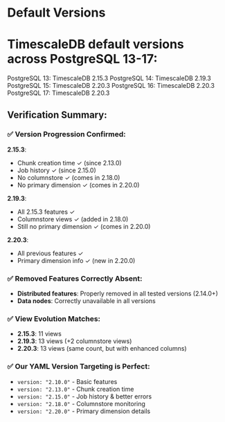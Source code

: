 # Default Versions

TimescaleDB default versions across PostgreSQL 13-17:
====================================================
PostgreSQL 13: TimescaleDB 2.15.3
PostgreSQL 14: TimescaleDB 2.19.3
PostgreSQL 15: TimescaleDB 2.20.3
PostgreSQL 16: TimescaleDB 2.20.3
PostgreSQL 17: TimescaleDB 2.20.3



## **Verification Summary:**

### **✅ Version Progression Confirmed:**

**2.15.3**: 
- Chunk creation time ✓ (since 2.13.0)
- Job history ✓ (since 2.15.0) 
- No columnstore ✓ (comes in 2.18.0)
- No primary dimension ✓ (comes in 2.20.0)

**2.19.3**: 
- All 2.15.3 features ✓
- Columnstore views ✓ (added in 2.18.0)
- Still no primary dimension ✓ (comes in 2.20.0)

**2.20.3**: 
- All previous features ✓
- Primary dimension info ✓ (new in 2.20.0)

### **✅ Removed Features Correctly Absent:**
- **Distributed features**: Properly removed in all tested versions (2.14.0+)
- **Data nodes**: Correctly unavailable in all versions

### **✅ View Evolution Matches:**
- **2.15.3**: 11 views
- **2.19.3**: 13 views (+2 columnstore views)  
- **2.20.3**: 13 views (same count, but with enhanced columns)

### **✅ Our YAML Version Targeting is Perfect:**
- `version: "2.10.0"` - Basic features
- `version: "2.13.0"` - Chunk creation time
- `version: "2.15.0"` - Job history & better errors  
- `version: "2.18.0"` - Columnstore monitoring
- `version: "2.20.0"` - Primary dimension details
